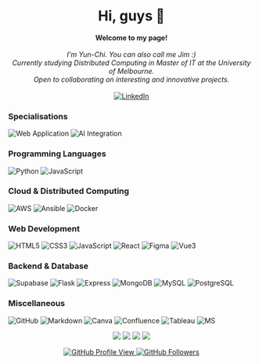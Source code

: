 <h1 align="center">Hi, guys 👋</h1>

<p align="center">
    <b>Welcome to my page!</b><br><br>
    <i>
        I'm Yun-Chi. You can also call me Jim :)<br>
        Currently studying Distributed Computing in Master of IT at the University of Melbourne.<br>
        Open to collaborating on interesting and innovative projects.<br>
    </i><br>
  <a href="https://www.linkedin.com/in/jim-hsiao/" target="_blank">
    <img src="https://img.shields.io/badge/LinkedIn-blue?style=flat-square&logo=linkedin" alt="LinkedIn">
  </a>
</p>

### Specialisations
![Web Application](https://img.shields.io/badge/web_application-black?style=for-the-badge&logo=web_application)
![AI Integration](https://img.shields.io/badge/ai_integration-black?style=for-the-badge&logo=ai_integration)

### Programming Languages
![Python](https://img.shields.io/badge/python-black?style=for-the-badge&logo=python)
![JavaScript](https://img.shields.io/badge/javascript-black?style=for-the-badge&logo=javascript)

### Cloud & Distributed Computing
![AWS](https://img.shields.io/badge/aws-black?style=for-the-badge&logo=amazon)
![Ansible](https://img.shields.io/badge/ansible-black?style=for-the-badge&logo=ansible)
![Docker](https://img.shields.io/badge/docker-black?style=for-the-badge&logo=docker)

### Web Development
![HTML5](https://img.shields.io/badge/html5-black?style=for-the-badge&logo=html5)
![CSS3](https://img.shields.io/badge/css3-black?style=for-the-badge&logo=css3)
![JavaScript](https://img.shields.io/badge/javascript-black?style=for-the-badge&logo=javascript)
![React](https://img.shields.io/badge/react-black?style=for-the-badge&logo=react)
![Figma](https://img.shields.io/badge/figma-black?style=for-the-badge&logo=figma)
![Vue3](https://img.shields.io/badge/vue3-black?style=for-the-badge&logo=vue)

### Backend & Database
![Supabase](https://img.shields.io/badge/supabase-black?style=for-the-badge&logo=supabase)
![Flask](https://img.shields.io/badge/flask-black?style=for-the-badge&logo=flask)
![Express](https://img.shields.io/badge/express-black?style=for-the-badge&logo=express)
![MongoDB](https://img.shields.io/badge/mongodb-black?style=for-the-badge&logo=mongodb)
![MySQL](https://img.shields.io/badge/mysql-black?style=for-the-badge&logo=mysql)
![PostgreSQL](https://img.shields.io/badge/postgresql-black?style=for-the-badge&logo=postgresql)

### Miscellaneous
![GitHub](https://img.shields.io/badge/github-black?style=for-the-badge&logo=github)
![Markdown](https://img.shields.io/badge/markdown-black?style=for-the-badge&logo=markdown)
![Canva](https://img.shields.io/badge/canva-black?style=for-the-badge&logo=canva)
![Confluence](https://img.shields.io/badge/confluence-black?style=for-the-badge&logo=confluence)
![Tableau](https://img.shields.io/badge/tableau-black?style=for-the-badge&logo=tableau)
![MS](https://img.shields.io/badge/microsoft-black?style=for-the-badge&logo=microsoft)

<p align="center">
  <img src="http://github-profile-summary-cards.vercel.app/api/cards/profile-details?username=is0xjh25&theme=transparent" />
  <img src="https://github-readme-streak-stats.herokuapp.com/?user=is0xjh25&hide_border=true&card_width=338&theme=transparent" />
  <img src="http://github-profile-summary-cards.vercel.app/api/cards/stats?username=is0xjh25&theme=transparent" />
  <img src="https://github-readme-stats.vercel.app/api/top-langs/?username=is0xjh25&langs_count=5&exclude_repo=&hide=jupyter%20notebook,vim%20script,cmake,makefile,batchfile,emacs%20lisp,css,html&card_width=699&hide_border=true&theme=transparent" />
</p>

<p align="center">
  <a href="https://github.com/is0xjh25">
    <img src="https://komarev.com/ghpvc/?username=is0xjh25&logo=Github&color=blue&style=flat" alt="GitHub Profile View"/>
  </a>
  <a href="https://github.com/is0xjh25">
    <img src="https://img.shields.io/github/followers/is0xjh25?label=Followers" alt="GitHub Followers"/>
  </a>
</p>
